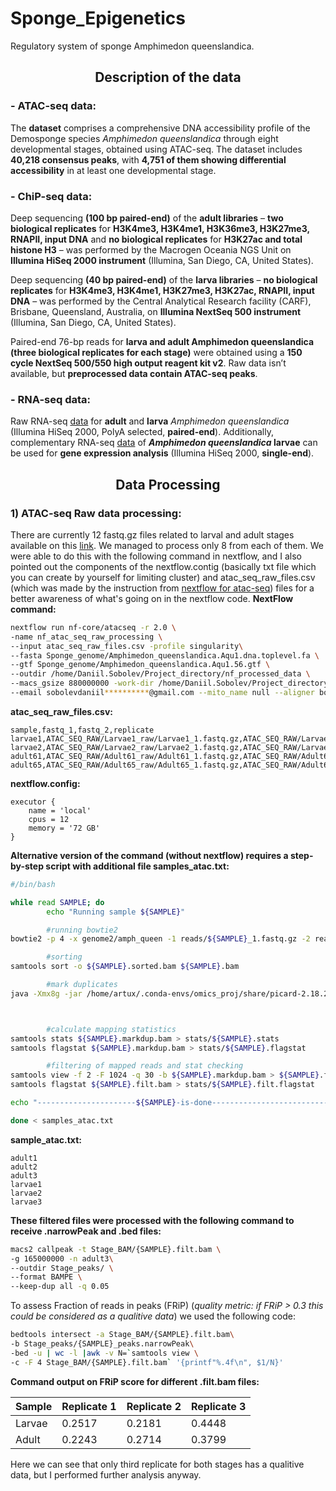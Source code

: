 # Sponge_Epigenetics
Regulatory system of sponge Amphimedon queenslandica. 

## <div align="center">Description of the data</div>

### - ATAC-seq data:
The **dataset** comprises a comprehensive DNA accessibility profile of the Demosponge species _Amphimedon queenslandica_ through eight developmental stages, obtained using ATAC-seq. The dataset includes **40,218 consensus peaks**, with **4,751 of them showing differential accessibility** in at least one developmental stage.

### - ChiP-seq data:
Deep sequencing **(100 bp paired-end)** of the **adult libraries** – **two biological replicates** for **H3K4me3, H3K4me1, H3K36me3, H3K27me3, RNAPII, input DNA** and **no biological replicates** for **H3K27ac and total histone H3** – was performed by the Macrogen Oceania NGS Unit on **Illumina HiSeq 2000 instrument** (Illumina, San Diego, CA, United States). 

Deep sequencing **(40 bp paired-end)** of the **larva libraries** – **no biological replicates** for **H3K4me3, H3K4me1, H3K27me3, H3K27ac, RNAPII, input DNA** – was performed by the Central Analytical Research facility (CARF), Brisbane, Queensland, Australia, on **Illumina NextSeq 500 instrument** (Illumina, San Diego, CA, United States).

Paired-end 76-bp reads for **larva and adult Amphimedon queenslandica (three biological replicates for each stage)** were obtained using a **150 cycle NextSeq 500/550 high output reagent kit v2**. Raw data isn’t available, but **preprocessed data contain ATAC-seq peaks**.
### - RNA-seq data:
Raw RNA-seq [data](https://www.ncbi.nlm.nih.gov/sra/?term=SRP044247) for **adult** and **larva** _Amphimedon queenslandica_ (Illumina HiSeq 2000, PolyA selected, **paired-end**). Additionally, complementary RNA-seq [data](https://www.ncbi.nlm.nih.gov/geo/query/acc.cgi?acc=GSE54364) of **_Amphimedon queenslandica_ larvae** can be used for **gene expression analysis** (Illumina HiSeq 2000, **single-end**). 

## <div align="center">Data Processing</div>
### 1) ATAC-seq Raw data processing:
There are currently 12 fastq.gz files related to larval and adult stages available on this [link](https://www.ebi.ac.uk/biostudies/arrayexpress/studies/E-MTAB-10203/sdrf). We managed to process only 8 from each of them. We were able to do this with the following command in nextflow, and I also pointed out the components of the nextflow.contig (basically txt file which you can create by yourself for limiting cluster) and atac_seq_raw_files.csv (which was made by the instruction from [nextflow for atac-seq](https://nf-co.re/atacseq)) files for a better awareness of what's going on in the nextflow code.
**NextFlow command:**
```bash
nextflow run nf-core/atacseq -r 2.0 \
-name nf_atac_seq_raw_processing \
--input atac_seq_raw_files.csv -profile singularity\
--fasta Sponge_genome/Amphimedon_queenslandica.Aqu1.dna.toplevel.fa \
--gtf Sponge_genome/Amphimedon_queenslandica.Aqu1.56.gtf \
--outdir /home/Daniil.Sobolev/Project_directory/nf_processed_data \
--macs_gsize 880000000 -work-dir /home/Daniil.Sobolev/Project_directory/nf_intermediate/\
--email sobolevdaniil**********@gmail.com --mito_name null --aligner bowtie2
```
**atac_seq_raw_files.csv:**
```
sample,fastq_1,fastq_2,replicate
larvae1,ATAC_SEQ_RAW/Larvae1_raw/Larvae1_1.fastq.gz,ATAC_SEQ_RAW/Larvae1_raw/Larvae1_2.fastq.gz,1
larvae2,ATAC_SEQ_RAW/Larvae2_raw/Larvae2_1.fastq.gz,ATAC_SEQ_RAW/Larvae2_raw/Larvae2_2.fastq.gz,1
adult61,ATAC_SEQ_RAW/Adult61_raw/Adult61_1.fastq.gz,ATAC_SEQ_RAW/Adult61_raw/Adult61_2.fastq.gz,1
adult65,ATAC_SEQ_RAW/Adult65_raw/Adult65_1.fastq.gz,ATAC_SEQ_RAW/Adult65_raw/Adult65_2.fastq.gz,1
```
**nextflow.config:**
```
executor {
    name = 'local'
    cpus = 12
    memory = '72 GB'
}
```
**Alternative version of the command (without nextflow) requires a step-by-step script with additional file samples_atac.txt:**
```bash
#/bin/bash

while read SAMPLE; do
        echo "Running sample ${SAMPLE}"

        #running bowtie2
bowtie2 -p 4 -x genome2/amph_queen -1 reads/${SAMPLE}_1.fastq.gz -2 reads/${SAMPLE}_2.fastq.gz | samtools view -@ 4 -Sb > ${SAMPLE}.bam

        #sorting
samtools sort -o ${SAMPLE}.sorted.bam ${SAMPLE}.bam

        #mark duplicates
java -Xmx8g -jar /home/artux/.conda-envs/omics_proj/share/picard-2.18.29-0/picard.jar MarkDuplicates I=${SAMPLE}.sorted.bam O=${SAMPLE}.markdup.bam M=${SAMPLE}_dup_metrics.txt REMOVE_DUPLICATES=false



        #calculate mapping statistics
samtools stats ${SAMPLE}.markdup.bam > stats/${SAMPLE}.stats
samtools flagstat ${SAMPLE}.markdup.bam > stats/${SAMPLE}.flagstat

        #filtering of mapped reads and stat checking
samtools view -f 2 -F 1024 -q 30 -b ${SAMPLE}.markdup.bam > ${SAMPLE}.filt.bam
samtools flagstat ${SAMPLE}.filt.bam > stats/${SAMPLE}.filt.flagstat

echo "----------------------${SAMPLE}-is-done---------------------------"

done < samples_atac.txt
```
**sample_atac.txt:**
```
adult1
adult2
adult3
larvae1
larvae2
larvae3
```

**These filtered files were processed with the following command to receive .narrowPeak  and .bed files:**
```bash
macs2 callpeak -t Stage_BAM/{SAMPLE}.filt.bam \
-g 165000000 -n adult3\
--outdir Stage_peaks/ \
--format BAMPE \
--keep-dup all -q 0.05
```
To assess Fraction of reads in peaks (FRiP) (_quality metric: if FRiP > 0.3 this could be considered as a qualitive data_) we used the following code:

```bash
bedtools intersect -a Stage_BAM/{SAMPLE}.filt.bam\
-b Stage_peaks/{SAMPLE}_peaks.narrowPeak\
-bed -u | wc -l |awk -v N=`samtools view \
-c -F 4 Stage_BAM/{SAMPLE}.filt.bam` '{printf"%.4f\n", $1/N}'
```
**Command output on FRiP score for different .filt.bam files:**
<center>

| Sample | Replicate 1 | Replicate 2 | Replicate 3 |
|--------|-------------|-------------|-------------|
| Larvae | 0.2517 | 0.2181 | 0.4448 |
| Adult | 0.2243 | 0.2714 | 0.3799 |

</center>

 Here we can see that only third replicate for both stages has a qualitive data, but I performed further analysis anyway.
 
 

